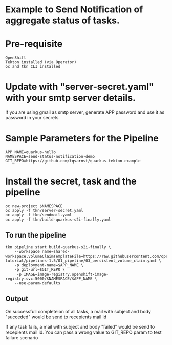 # Example to Send Notification of aggregate status of tasks.

# Pre-requisite

    OpenShift
    Tekton installed (via Operator)
    oc and tkn CLI installed


# Update with "server-secret.yaml" with your smtp server details.
If you are using gmail as smtp server, generate APP password and use it as password in your secrets

# Sample Parameters for the Pipeline


    APP_NAME=quarkus-hello
    NAMESPACE=send-status-notification-demo
    GIT_REPO=https://github.com/tqvarnst/quarkus-tekton-example


# Install the secret, task and the pipeline

    oc new-project $NAMESPACE
    oc apply -f tkn/server-secret.yaml
    oc apply -f tkn/sendmail.yaml
    oc apply -f tkn/build-quarkus-s2i-finally.yaml

## To run the pipeline


    tkn pipeline start build-quarkus-s2i-finally \
        --workspace name=shared-workspace,volumeClaimTemplateFile=https://raw.githubusercontent.com/openshift/pipelines-tutorial/pipelines-1.5/01_pipeline/03_persistent_volume_claim.yaml \
        -p deployment-name=$APP_NAME \
        -p git-url=$GIT_REPO \
         -p IMAGE=image-registry.openshift-image-registry.svc:5000/$NAMESPACE/$APP_NAME \
        --use-param-defaults

## Output

On successfull completeion of all tasks, a mail with subject and body "succeded" would be send to recepients mail id

If any task fails, a mail with subject and body "failed" would be send to recepients mail id. You can pass a wrong value to GIT_REPO param to test failure scenario



